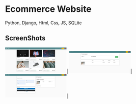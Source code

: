# Ecommerce Website

Python, Django, Html, Css, JS, SQLite

## ScreenShots
<img src="https://github.com/mustafasmnc/DjangoEcommerce/blob/master/screenshots/store.JPG" alt="store" title="Screenshot" width="200">|
<img src="https://github.com/mustafasmnc/DjangoEcommerce/blob/master/screenshots/cart.JPG" alt="cart" title="Screenshot" width="200">|
<img src="https://github.com/mustafasmnc/DjangoEcommerce/blob/master/screenshots/checkout.JPG" alt="checkout" title="Screenshot" width="200">|